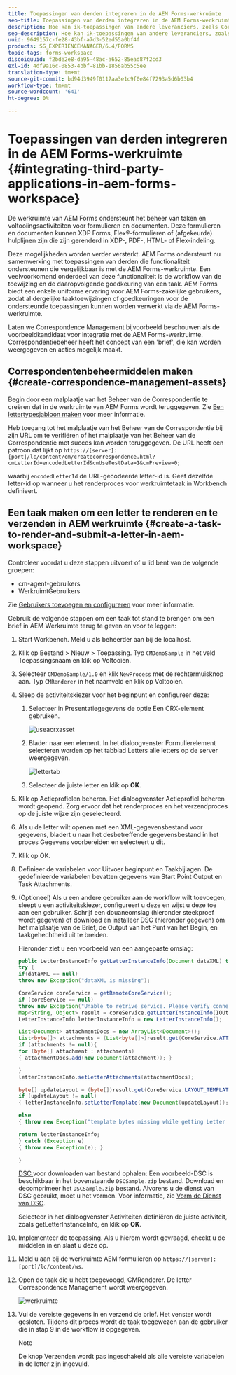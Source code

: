 ```yaml
---
title: Toepassingen van derden integreren in de AEM Forms-werkruimte
seo-title: Toepassingen van derden integreren in de AEM Forms-werkruimte
description: Hoe kan ik-toepassingen van andere leveranciers, zoals Correspondence Management, integreren in de AEM Forms-werkruimte.
seo-description: Hoe kan ik-toepassingen van andere leveranciers, zoals Correspondence Management, integreren in de AEM Forms-werkruimte.
uuid: 9649157c-fe28-43bf-a7d3-52ed55a0bf4f
products: SG_EXPERIENCEMANAGER/6.4/FORMS
topic-tags: forms-workspace
discoiquuid: f2bde2e8-da95-48ac-a652-85ead87f2cd3
exl-id: 4df9a16c-0853-4bbf-81bb-1856ab55c5ee
translation-type: tm+mt
source-git-commit: bd94d3949f0117aa3e1c9f0e84f7293a5d6b03b4
workflow-type: tm+mt
source-wordcount: '641'
ht-degree: 0%

---
```


# Toepassingen van derden integreren in de AEM Forms-werkruimte {#integrating-third-party-applications-in-aem-forms-workspace}

De werkruimte van AEM Forms ondersteunt het beheer van taken en voltooiingsactiviteiten voor formulieren en documenten. Deze formulieren en documenten kunnen XDP Forms, Flex®-formulieren of (afgekeurde) hulplijnen zijn die zijn gerenderd in XDP-, PDF-, HTML- of Flex-indeling.

Deze mogelijkheden worden verder versterkt. AEM Forms ondersteunt nu samenwerking met toepassingen van derden die functionaliteit ondersteunen die vergelijkbaar is met de AEM Forms-werkruimte. Een veelvoorkomend onderdeel van deze functionaliteit is de workflow van de toewijzing en de daaropvolgende goedkeuring van een taak. AEM Forms biedt een enkele uniforme ervaring voor AEM Forms-zakelijke gebruikers, zodat al dergelijke taaktoewijzingen of goedkeuringen voor de ondersteunde toepassingen kunnen worden verwerkt via de AEM Forms-werkruimte.

Laten we Correspondence Management bijvoorbeeld beschouwen als de voorbeeldkandidaat voor integratie met de AEM Forms-werkruimte. Correspondentiebeheer heeft het concept van een &#39;brief&#39;, die kan worden weergegeven en acties mogelijk maakt.

## Correspondentenbeheermiddelen maken {#create-correspondence-management-assets}

Begin door een malplaatje van het Beheer van de Correspondentie te creëren dat in de werkruimte van AEM Forms wordt teruggegeven. Zie [Een lettertypesjabloon maken](/help/forms/using/create-letter.md) voor meer informatie.

Heb toegang tot het malplaatje van het Beheer van de Correspondentie bij zijn URL om te verifiëren of het malplaatje van het Beheer van de Correspondentie met succes kan worden teruggegeven. De URL heeft een patroon dat lijkt op `https://[server]:[port]/lc/content/cm/createcorrespondence.html?cmLetterId=encodedLetterId&cmUseTestData=1&cmPreview=0;`

waarbij `encodedLetterId` de URL-gecodeerde letter-id is. Geef dezelfde letter-id op wanneer u het renderproces voor werkruimtetaak in Workbench definieert.

## Een taak maken om een letter te renderen en te verzenden in AEM werkruimte {#create-a-task-to-render-and-submit-a-letter-in-aem-workspace}

Controleer voordat u deze stappen uitvoert of u lid bent van de volgende groepen:

* cm-agent-gebruikers
* WerkruimtGebruikers

Zie [Gebruikers toevoegen en configureren](/help/forms/using/admin-help/adding-configuring-users.md) voor meer informatie.

Gebruik de volgende stappen om een taak tot stand te brengen om een brief in AEM Werkruimte terug te geven en voor te leggen:

1. Start Workbench. Meld u als beheerder aan bij de localhost.
1. Klik op Bestand > Nieuw > Toepassing. Typ `CMDemoSample` in het veld Toepassingsnaam en klik op Voltooien.
1. Selecteer `CMDemoSample/1.0` en klik `NewProcess` met de rechtermuisknop aan. Typ `CMRenderer` in het naamveld en klik op Voltooien.
1. Sleep de activiteitskiezer voor het beginpunt en configureer deze:

   1. Selecteer in Presentatiegegevens de optie Een CRX-element gebruiken.

      ![useacrxasset](assets/useacrxasset.png)

   1. Blader naar een element. In het dialoogvenster Formulierelement selecteren worden op het tabblad Letters alle letters op de server weergegeven.

      ![lettertab](assets/lettertab.png)

   1. Selecteer de juiste letter en klik op **OK**.

1. Klik op Actieprofielen beheren. Het dialoogvenster Actieprofiel beheren wordt geopend. Zorg ervoor dat het renderproces en het verzendproces op de juiste wijze zijn geselecteerd.
1. Als u de letter wilt openen met een XML-gegevensbestand voor gegevens, bladert u naar het desbetreffende gegevensbestand in het proces Gegevens voorbereiden en selecteert u dit.
1. Klik op OK.
1. Definieer de variabelen voor Uitvoer beginpunt en Taakbijlagen. De gedefinieerde variabelen bevatten gegevens van Start Point Output en Task Attachments.
1. (Optioneel) Als u een andere gebruiker aan de workflow wilt toevoegen, sleept u een activiteitskiezer, configureert u deze en wijst u deze toe aan een gebruiker. Schrijf een douaneomslag (hieronder steekproef wordt gegeven) of download en installeer DSC (hieronder gegeven) om het malplaatje van de Brief, de Output van het Punt van het Begin, en taakgehechtheid uit te breiden.

   Hieronder ziet u een voorbeeld van een aangepaste omslag:

   ```java
   public LetterInstanceInfo getLetterInstanceInfo(Document dataXML) throws Exception {
   try {
   if(dataXML == null)
   throw new Exception("dataXML is missing");
   
   CoreService coreService = getRemoteCoreService();
   if (coreService == null)
   throw new Exception("Unable to retrive service. Please verify connection details.");
   Map<String, Object> result = coreService.getLetterInstanceInfo(IOUtils.toString(dataXML.getInputStream(), "UTF-8"));
   LetterInstanceInfo letterInstanceInfo = new LetterInstanceInfo();
   
   List<Document> attachmentDocs = new ArrayList<Document>();
   List<byte[]> attachments = (List<byte[]>)result.get(CoreService.ATTACHMENT_KEY);
   if (attachments != null){
   for (byte[] attachment : attachments)
   { attachmentDocs.add(new Document(attachment)); }
   
   }
   letterInstanceInfo.setLetterAttachments(attachmentDocs);
   
   byte[] updateLayout = (byte[])result.get(CoreService.LAYOUT_TEMPLATE_KEY);
   if (updateLayout != null)
   { letterInstanceInfo.setLetterTemplate(new Document(updateLayout)); }
   
   else
   { throw new Exception("template bytes missing while getting Letter instance Info."); }
   
   return letterInstanceInfo;
   } catch (Exception e)
   { throw new Exception(e); }
   
   }
   ```

   [DSC ](assets/dscsample.zip)
voor downloaden van bestand ophalen: Een voorbeeld-DSC is beschikbaar in het bovenstaande  `DSCSample.zip` bestand. Download en decomprimeer het `DSCSample.zip` bestand. Alvorens u de dienst van DSC gebruikt, moet u het vormen. Voor informatie, zie [Vorm de Dienst van DSC](/help/forms/using/add-action-button-in-create-correspondence-ui.md#p-configure-the-dsc-service-p).

   Selecteer in het dialoogvenster Activiteiten definiëren de juiste activiteit, zoals getLetterInstanceInfo, en klik op **OK**.

1. Implementeer de toepassing. Als u hierom wordt gevraagd, checkt u de middelen in en slaat u deze op.
1. Meld u aan bij de werkruimte AEM formulieren op `https://[server]:[port]/lc/content/ws`.
1. Open de taak die u hebt toegevoegd, CMRenderer. De letter Correspondence Management wordt weergegeven.

   ![werkruimte](assets/cminworkspace.png)

1. Vul de vereiste gegevens in en verzend de brief. Het venster wordt gesloten. Tijdens dit proces wordt de taak toegewezen aan de gebruiker die in stap 9 in de workflow is opgegeven.

   >[!NOTE]
   >
   >De knop Verzenden wordt pas ingeschakeld als alle vereiste variabelen in de letter zijn ingevuld.
